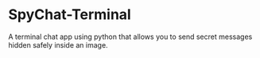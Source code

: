 # SpyChat-Terminal
A terminal chat app using python that allows you to send secret messages hidden safely inside an image.

